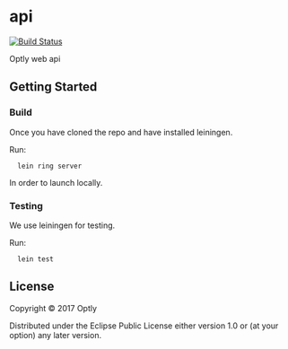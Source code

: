 # api
[![Build Status](https://travis-ci.org/optly/api.svg?branch=master)](https://travis-ci.org/optly/api)

Optly web api

## Getting Started

### Build

Once you have cloned the repo and have installed
leiningen.

Run:

```
  lein ring server
```

In order to launch locally.


### Testing

We use leiningen for testing.

Run:

```
  lein test
```


## License

Copyright © 2017 Optly

Distributed under the Eclipse Public License either version 1.0 or (at
your option) any later version.

